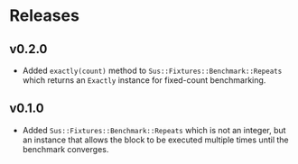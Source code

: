 # Releases

## v0.2.0

  - Added `exactly(count)` method to `Sus::Fixtures::Benchmark::Repeats` which returns an `Exactly` instance for fixed-count benchmarking.

## v0.1.0

  - Added `Sus::Fixtures::Benchmark::Repeats` which is not an integer, but an instance that allows the block to be executed multiple times until the benchmark converges.
